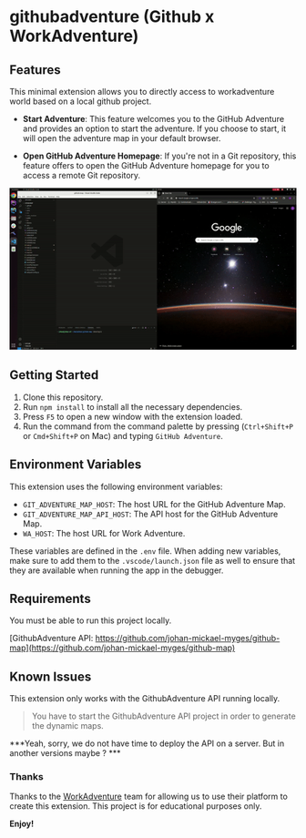 # githubadventure (Github x WorkAdventure)

## Features

This minimal extension allows you to directly access to workadventure world based on a local github project.

- **Start Adventure**: This feature welcomes you to the GitHub Adventure and provides an option to start the adventure. If you choose to start, it will open the adventure map in your default browser.

- **Open GitHub Adventure Homepage**: If you're not in a Git repository, this feature offers to open the GitHub Adventure homepage for you to access a remote Git repository.

![Images](images/desc.gif)

## Getting Started

1. Clone this repository.
2. Run `npm install` to install all the necessary dependencies.
3. Press `F5` to open a new window with the extension loaded.
4. Run the command from the command palette by pressing (`Ctrl+Shift+P` or `Cmd+Shift+P` on Mac) and typing `GitHub Adventure`.

## Environment Variables

This extension uses the following environment variables:

- `GIT_ADVENTURE_MAP_HOST`: The host URL for the GitHub Adventure Map.
- `GIT_ADVENTURE_MAP_API_HOST`: The API host for the GitHub Adventure Map.
- `WA_HOST`: The host URL for Work Adventure.

These variables are defined in the `.env` file. When adding new variables, make sure to add them to the `.vscode/launch.json` file as well to ensure that they are available when running the app in the debugger.

## Requirements

You must be able to run this project locally.

[GithubAdventure API: https://github.com/johan-mickael-myges/github-map](https://github.com/johan-mickael-myges/github-map)

## Known Issues

This extension only works with the GithubAdventure API running locally.
> You have to start the GithubAdventure API project in order to generate the dynamic maps. 

***Yeah, sorry, we do not have time to deploy the API on a server. But in another versions maybe ? ***

### Thanks
Thanks to the [WorkAdventure](https://workadventu.re/) team for allowing us to use their platform to create this extension.
This project is for educational purposes only.

**Enjoy!**

